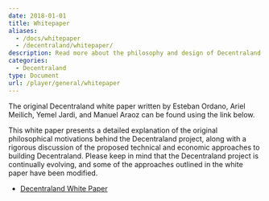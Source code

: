 ```yaml
---
date: 2018-01-01
title: Whitepaper
aliases:
  - /docs/whitepaper
  - /decentraland/whitepaper/
description: Read more about the philosophy and design of Decentraland in our white paper.
categories:
  - Decentraland
type: Document
url: /player/general/whitepaper
---
```


The original Decentraland white paper written by Esteban Ordano, Ariel Meilich, Yemel Jardi, and Manuel Araoz can be found using the link below.

This white paper presents a detailed explanation of the original philosophical motivations behind the Decentraland project, along with a rigorous discussion of the proposed technical and economic approaches to building Decentraland. Please keep in mind that the Decentraland project is continually evolving, and some of the approaches outlined in the white paper have been modified.

- [Decentraland White Paper](https://decentraland.org/whitepaper.pdf)
